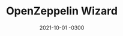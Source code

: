 ---
layout: default
title: OpenZeppelin Wizard
date: 2021-10-01 -0300
tags: UX, UI, Frontend
image: /img/work/openzeppelin-wizard.jpg
link: 
---